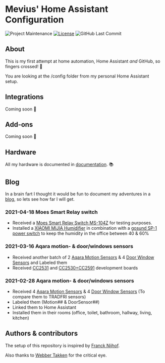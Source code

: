 # Mevius' Home Assistant Configuration

![Project Maintenance][maintenance-shield]
[![License][license-shield]](LICENSE.md)
![GitHub Last Commit][last-commit-shield]

## About

This is my first attempt at home automation, Home Assistant _and_ GitHub,
so fingers crossed! :tada:

You are looking at the /config folder from my personal Home Assistant setup.

## Integrations

Coming soon :wrench:

## Add-ons

Coming soon :wrench:

## Hardware

All my hardware is documented in [documentation](https://github.com/MrMevius/home-assistant-config/blob/masterbranch/documentation.md). :books:

## Blog

In a brain fart I thought it would be fun to document my adventures in a [blog](https://www.urbandictionary.com/define.php?term=blog), so lets see how far I will get.

### 2021-04-18 Moes Smart Relay switch
* Received a [Moes Smart Relay Switch MS-104Z](https://www.aliexpress.com/item/1005001605349292.html) for testing purposes.
* Installed a [XIAOMI MIJIA Humidifier](https://www.aliexpress.com/item/4000911108967.html) in combination with a [gosund SP-1 power switch](https://www.amazon.de/-/en/Gosund-4-Pack-WLAN-Smart-Plugs/dp/B085ZMF31V) to keep the humidity in the office between 40 & 60%

### 2021-03-16 Aqara motion- & door/windows sensors
* Received another batch of 2 [Aqara Motion Sensors](https://www.aliexpress.com/item/32975225751.html) & 4 [Door Window Sensors](https://www.aliexpress.com/item/32991903307.html) and Labeled them
* Received [CC2531](https://www.aliexpress.com/item/4000059514865.html) and [CC2530+CC2591](https://www.aliexpress.com/item/4000278462659.html) development boards

### 2021-02-28 Aqara motion- & door/windows sensors
* Received 4 [Aqara Motion Sensors](https://www.aliexpress.com/item/32975225751.html) & 4 [Door Window Sensors](https://www.aliexpress.com/item/32991903307.html) (To compare them to TRADFRI sensors)
* Labeled them (Motion## & DoorSensor##)
* Linked them to Home Assistant
* Installed them in their rooms (office, toilet, bathroom, hallway, living, kitchen)

## Authors & contributors

The setup of this repository is inspired by [Franck Nijhof][frenck].

Also thanks to [Webber Takken][webbertakken] for the critical eye.

[maintenance-shield]: https://img.shields.io/maintenance/yes/2020.svg
[license-shield]: https://img.shields.io/github/license/frenck/home-assistant-config.svg
[last-commit-shield]: https://img.shields.io/github/last-commit/MrMevius/home-assistant-config.svg
[frenck]: https://github.com/frenck
[webbertakken]: https://github.com/webbertakken
